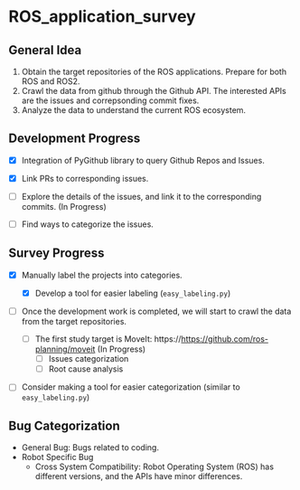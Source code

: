 # ROS_application_survey

## General Idea
1. Obtain the target repositories of the ROS applications. Prepare for both ROS and ROS2. 
2. Crawl the data from github through the Github API. The interested APIs are the issues and correpsonding commit fixes.
3. Analyze the data to understand the current ROS ecosystem.


## Development Progress
- [x] Integration of PyGithub library to query Github Repos and Issues.
- [x] Link PRs to corresponding issues. 
- [ ] Explore the details of the issues, and link it to the corresponding commits. (In Progress)
- [ ] Find ways to categorize the issues.


## Survey Progress
- [x] Manually label the projects into categories. 
  - [x] Develop a tool for easier labeling (`easy_labeling.py`)
- [ ] Once the development work is completed, we will start to crawl the data from the target repositories. 
  - [ ] The first study target is MoveIt: https://https://github.com/ros-planning/moveit (In Progress)
    - [ ] Issues categorization
    - [ ] Root cause analysis
- [ ] Consider making a tool for easier categorization (similar to `easy_labeling.py`)


## Bug Categorization
- General Bug: Bugs related to coding.
- Robot Specific Bug
  - Cross System Compatibility: Robot Operating System (ROS) has different versions, and the APIs have minor differences.

